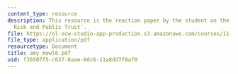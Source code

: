 ```yaml
---
content_type: resource
description: This resource is the reaction paper by the student on the topic 'Transboundary
  Risk and Public Trust'.
file: https://ol-ocw-studio-app-production.s3.amazonaws.com/courses/11-941-disaster-vulnerability-and-resilience-spring-2005/f36507f5c6378aae8dc611a8dd7f8af0_amy_mowl6.pdf
file_type: application/pdf
resourcetype: Document
title: amy_mowl6.pdf
uid: f36507f5-c637-8aae-8dc6-11a8dd7f8af0
---
```


